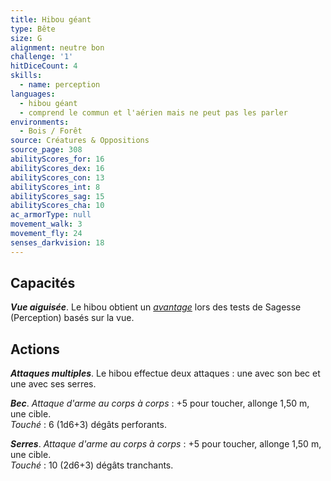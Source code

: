 ```yaml
---
title: Hibou géant
type: Bête
size: G
alignment: neutre bon
challenge: '1'
hitDiceCount: 4
skills:
  - name: perception
languages:
  - hibou géant
  - comprend le commun et l'aérien mais ne peut pas les parler
environments:
  - Bois / Forêt
source: Créatures & Oppositions
source_page: 308
abilityScores_for: 16
abilityScores_dex: 16
abilityScores_con: 13
abilityScores_int: 8
abilityScores_sag: 15
abilityScores_cha: 10
ac_armorType: null
movement_walk: 3
movement_fly: 24
senses_darkvision: 18
---
```

## Capacités
_**Vue aiguisée**_. Le hibou obtient un [_avantage_](/utiliser-les-caracteristiques/#avantage-et-desavantage) lors des tests de Sagesse (Perception) basés sur la vue.

## Actions
_**Attaques multiples**_. Le hibou effectue deux attaques : une avec son bec et une avec ses serres.

_**Bec**_. _Attaque d'arme au corps à corps_ : +5 pour toucher, allonge 1,50 m, une cible.  
_Touché_ : 6 (1d6+3) dégâts perforants.

_**Serres**_. _Attaque d'arme au corps à corps_ : +5 pour toucher, allonge 1,50 m, une cible.  
_Touché_ : 10 (2d6+3) dégâts tranchants.
